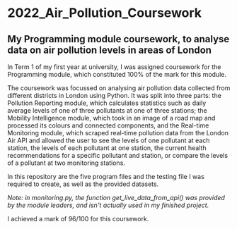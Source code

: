 # 2022_Air_Pollution_Coursework
## My Programming module coursework, to analyse data on air pollution levels in areas of London

In Term 1 of my first year at university, I was assigned coursework for the Programming module, which constituted 100% of the mark for this module. 

The coursework was focussed on analysing air pollution data collected from different districts in London using Python. It was split into three parts: the Pollution Reporting module, which calculates statistics such as daily average levels of one of three pollutants at one of three stations; the Mobility Intelligence module, which took in an image of a road map and processed its colours and connected components, and the Real-time Monitoring module, which scraped real-time pollution data from the London Air API and allowed the user to see the levels of one pollutant at each station, the levels of each pollutant at one station, the current health recommendations for a specific pollutant and station, or compare the levels of a pollutant at two monitoring stations. 

In this repository are the five program files and the testing file I was required to create, as well as the provided datasets. 

*Note: in monitoring.py, the function get_live_data_from_api() was provided by the module leaders, and isn't actually used in my finished project.*

I achieved a mark of 96/100 for this coursework.

